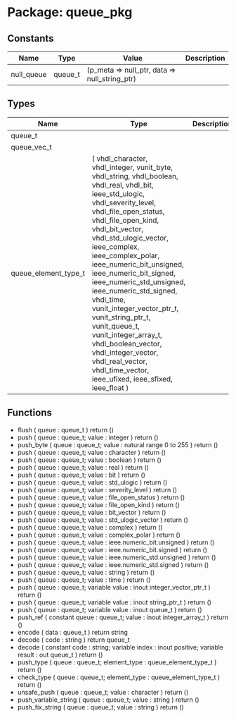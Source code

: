 # Package: queue_pkg
## Constants
| Name       | Type    | Value                                          | Description |
| ---------- | ------- | ---------------------------------------------- | ----------- |
| null_queue | queue_t |  (p_meta => null_ptr, data => null_string_ptr) |             |
## Types
| Name                 | Type                                                                                                                                                                                                                                                                                                                                                                                                                                                                                                                                                                                                             | Description |
| -------------------- | ---------------------------------------------------------------------------------------------------------------------------------------------------------------------------------------------------------------------------------------------------------------------------------------------------------------------------------------------------------------------------------------------------------------------------------------------------------------------------------------------------------------------------------------------------------------------------------------------------------------- | ----------- |
| queue_t              |                                                                                                                                                                                                                                                                                                                                                                                                                                                                                                                                                                                                                  |             |
| queue_vec_t          |                                                                                                                                                                                                                                                                                                                                                                                                                                                                                                                                                                                                                  |             |
| queue_element_type_t | (     vhdl_character, vhdl_integer, vunit_byte, vhdl_string, vhdl_boolean, vhdl_real, vhdl_bit, ieee_std_ulogic,     vhdl_severity_level, vhdl_file_open_status, vhdl_file_open_kind, vhdl_bit_vector, vhdl_std_ulogic_vector,     ieee_complex, ieee_complex_polar, ieee_numeric_bit_unsigned, ieee_numeric_bit_signed,     ieee_numeric_std_unsigned, ieee_numeric_std_signed, vhdl_time, vunit_integer_vector_ptr_t,     vunit_string_ptr_t, vunit_queue_t, vunit_integer_array_t, vhdl_boolean_vector, vhdl_integer_vector,     vhdl_real_vector, vhdl_time_vector, ieee_ufixed, ieee_sfixed, ieee_float   ) |             |
## Functions
- flush <font id="function_arguments">(    queue : queue_t
  )</font> <font id="function_return">return ()</font>
- push <font id="function_arguments">(    queue : queue_t;
    value : integer
  )</font> <font id="function_return">return ()</font>
- push_byte <font id="function_arguments">(    queue : queue_t;
    value : natural range 0 to 255
  )</font> <font id="function_return">return ()</font>
- push <font id="function_arguments">(    queue : queue_t;
    value : character
  )</font> <font id="function_return">return ()</font>
- push <font id="function_arguments">(    queue : queue_t;
    value : boolean
  )</font> <font id="function_return">return ()</font>
- push <font id="function_arguments">(    queue : queue_t;
    value : real
  )</font> <font id="function_return">return ()</font>
- push <font id="function_arguments">(    queue : queue_t;
    value : bit
  )</font> <font id="function_return">return ()</font>
- push <font id="function_arguments">(    queue : queue_t;
    value : std_ulogic
  )</font> <font id="function_return">return ()</font>
- push <font id="function_arguments">(    queue : queue_t;
    value : severity_level
  )</font> <font id="function_return">return ()</font>
- push <font id="function_arguments">(    queue : queue_t;
    value : file_open_status
  )</font> <font id="function_return">return ()</font>
- push <font id="function_arguments">(    queue : queue_t;
    value : file_open_kind
  )</font> <font id="function_return">return ()</font>
- push <font id="function_arguments">(    queue : queue_t;
    value : bit_vector
  )</font> <font id="function_return">return ()</font>
- push <font id="function_arguments">(    queue : queue_t;
    value : std_ulogic_vector
  )</font> <font id="function_return">return ()</font>
- push <font id="function_arguments">(    queue : queue_t;
    value : complex
  )</font> <font id="function_return">return ()</font>
- push <font id="function_arguments">(    queue : queue_t;
    value : complex_polar
  )</font> <font id="function_return">return ()</font>
- push <font id="function_arguments">(    queue : queue_t;
    value : ieee.numeric_bit.unsigned
  )</font> <font id="function_return">return ()</font>
- push <font id="function_arguments">(    queue : queue_t;
    value : ieee.numeric_bit.signed
  )</font> <font id="function_return">return ()</font>
- push <font id="function_arguments">(    queue : queue_t;
    value : ieee.numeric_std.unsigned
  )</font> <font id="function_return">return ()</font>
- push <font id="function_arguments">(    queue : queue_t;
    value : ieee.numeric_std.signed
  )</font> <font id="function_return">return ()</font>
- push <font id="function_arguments">(    queue : queue_t;
    value : string
  )</font> <font id="function_return">return ()</font>
- push <font id="function_arguments">(    queue : queue_t;
    value : time
  )</font> <font id="function_return">return ()</font>
- push <font id="function_arguments">(    queue : queue_t;
    variable value : inout integer_vector_ptr_t
  )</font> <font id="function_return">return ()</font>
- push <font id="function_arguments">(    queue : queue_t;
    variable value : inout string_ptr_t
  )</font> <font id="function_return">return ()</font>
- push <font id="function_arguments">(    queue : queue_t;
    variable value : inout queue_t
  )</font> <font id="function_return">return ()</font>
- push_ref <font id="function_arguments">(    constant queue : queue_t;
    value : inout integer_array_t
  )</font> <font id="function_return">return ()</font>
- encode <font id="function_arguments">(    data : queue_t
  )</font> <font id="function_return">return string</font>
- decode <font id="function_arguments">(    code : string
  )</font> <font id="function_return">return queue_t</font>
- decode <font id="function_arguments">(    constant code   : string;
    variable index  : inout positive;
    variable result : out queue_t
  )</font> <font id="function_return">return ()</font>
- push_type <font id="function_arguments">(    queue        : queue_t;
    element_type : queue_element_type_t
  )</font> <font id="function_return">return ()</font>
- check_type <font id="function_arguments">(    queue        : queue_t;
    element_type : queue_element_type_t
  )</font> <font id="function_return">return ()</font>
- unsafe_push <font id="function_arguments">(    queue : queue_t;
    value : character
  )</font> <font id="function_return">return ()</font>
- push_variable_string <font id="function_arguments">(    queue : queue_t;
    value : string
  )</font> <font id="function_return">return ()</font>
- push_fix_string <font id="function_arguments">(    queue : queue_t;
    value : string
  )</font> <font id="function_return">return ()</font>
